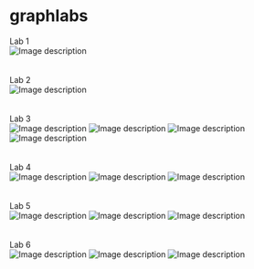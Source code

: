 # graphlabs
Lab 1</br>
![Image description](https://github.com/tvoyammn/graphlabs/blob/master/graph-lab1/lab1.png)
</br>
</br>
</br>
Lab 2</br>
![Image description](https://github.com/tvoyammn/graphlabs/blob/master/graph-lab2/lab2.png)
</br>
</br>
</br>
Lab 3</br>
![Image description](https://github.com/tvoyammn/graphlabs/blob/master/graph-lab3/lab3(1).png)
![Image description](https://github.com/tvoyammn/graphlabs/blob/master/graph-lab3/lab3(2).png)
![Image description](https://github.com/tvoyammn/graphlabs/blob/master/graph-lab3/lab3(3).png)
![Image description](https://github.com/tvoyammn/graphlabs/blob/master/graph-lab3/lab3(4).png)
</br>
</br>
</br>
Lab 4</br>
![Image description](https://github.com/tvoyammn/graphlabs/blob/master/graph-lab4/lab4(1).png)
![Image description](https://github.com/tvoyammn/graphlabs/blob/master/graph-lab4/lab4(2).png)
![Image description](https://github.com/tvoyammn/graphlabs/blob/master/graph-lab4/lab4(3).png)
</br>
</br>
</br>
Lab 5</br>
![Image description](https://github.com/tvoyammn/graphlabs/blob/master/graph-lab5/duck1.jpg)
![Image description](https://github.com/tvoyammn/graphlabs/blob/master/graph-lab5/duck2.jpg)
![Image description](https://github.com/tvoyammn/graphlabs/blob/master/graph-lab5/duck3.jpg)
</br>
</br>
</br>
Lab 6</br>
![Image description](https://github.com/tvoyammn/graphlabs/blob/master/graph-lab6/pokemon1.jpg)
![Image description](https://github.com/tvoyammn/graphlabs/blob/master/graph-lab6/pokemon2.jpg)
![Image description](https://github.com/tvoyammn/graphlabs/blob/master/graph-lab6/pokemon3.jpg)
